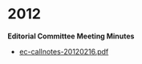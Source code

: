 # 2012

**Editorial Committee Meeting Minutes**

- [ec-callnotes-20120216.pdf](./ec-callnotes-20120216.pdf)
